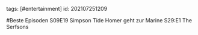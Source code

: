 tags: [#entertainment]
id: 202107251209

#Beste Episoden
S09E19 Simpson Tide
Homer geht zur Marine
S29:E1 The Serfsons